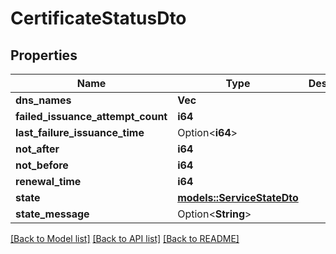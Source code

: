 # CertificateStatusDto

## Properties

Name | Type | Description | Notes
------------ | ------------- | ------------- | -------------
**dns_names** | **Vec<String>** |  | 
**failed_issuance_attempt_count** | **i64** |  | 
**last_failure_issuance_time** | Option<**i64**> |  | [optional]
**not_after** | **i64** |  | 
**not_before** | **i64** |  | 
**renewal_time** | **i64** |  | 
**state** | [**models::ServiceStateDto**](ServiceStateDto.md) |  | 
**state_message** | Option<**String**> |  | [optional]

[[Back to Model list]](../README.md#documentation-for-models) [[Back to API list]](../README.md#documentation-for-api-endpoints) [[Back to README]](../README.md)


